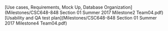 [Use cases, Requirements, Mock Up, Database Organization](Milestones/CSC648-848 Section 01 Summer 2017 Milestone2 Team04.pdf)
[Usability and QA test plan](Milestones/CSC648-848 Section 01 Summer 2017 Milestone4 Team04.pdf)
